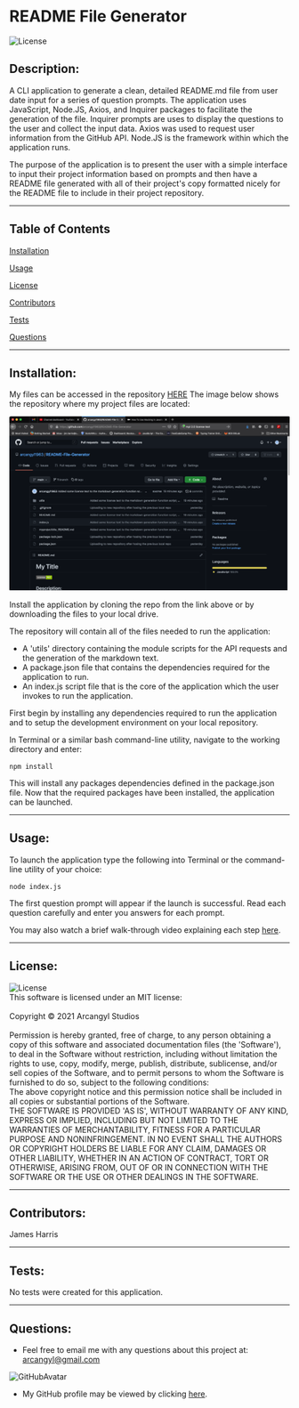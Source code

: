
# README File Generator<br>

![License](https://img.shields.io/badge/License-MIT-green.svg)<br>

## Description:<br>

A CLI application to generate a clean, detailed README.md file from user date input for a series of question prompts. The application uses JavaScript, Node.JS, Axios, and Inquirer packages to facilitate the generation of the file. Inquirer prompts are uses to display the questions to the user and collect the input data. Axios was used to request user information from the GitHub API. Node.JS is the framework within which the application runs.<br>

The purpose of the application is to present the user with a simple interface to input their project information based on prompts and then have a README file generated with all of their project's copy formatted nicely for the README file to include in their project repository.<br>

---


## Table of Contents<br>

[Installation](#installation)<br>

[Usage](#usage)<br>

[License](#license)<br>

[Contributors](#contributors)<br>

[Tests](#tests)<br>

[Questions](#Questions)<br>

---

## Installation:<br>

My files can be accessed in the repository [HERE](https://github.com/arcangyl1963/README-File-Generator)
The image below shows the repository where my project files are located:

![README File Generator Repository](./assets/images/readme_file_generator_repo.png)

Install the application by cloning the repo from the link above or by downloading the files to your local drive.

The repository will contain all of the files needed to run the application:

* A 'utils' directory containing the module scripts for the API requests and the generation of the markdown text.
* A package.json file that contains the dependencies required for the application to run.
* An index.js script file that is the core of the application which the user invokes to run the application.

First begin by installing any dependencies required to run the application and to setup the development environment on your local repository.<br>

In Terminal or a similar bash command-line utility, navigate to the working directory and enter:<br>

~~~
npm install
~~~

This will install any packages dependencies defined in the package.json file.
Now that the required packages have been installed, the application can be launched.

---

## Usage:<br>
To launch the application type the following into Terminal or the command-line utility of your choice:

~~~
node index.js
~~~

The first question prompt will appear if the launch is successful. Read each question carefully and enter you answers for each prompt.

You may also watch a brief walk-through video explaining each step [here](https://youtu.be/XDMwxvk2HXE).


---
## License:<br>

![License](https://img.shields.io/badge/License-MIT-green.svg)<br>This software is licensed under an MIT license:<br><br>Copyright © 2021 Arcangyl Studios<br><br>Permission is hereby granted, free of charge, to any person obtaining a copy of this software and associated documentation files (the 'Software'), to deal in the Software without restriction, including without limitation the rights to use, copy, modify, merge, publish, distribute, sublicense, and/or sell copies of the Software, and to permit persons to whom the Software is furnished to do so, subject to the following conditions:<br>The above copyright notice and this permission notice shall be included in all copies or substantial portions of the Software.<br>THE SOFTWARE IS PROVIDED 'AS IS', WITHOUT WARRANTY OF ANY KIND, EXPRESS OR IMPLIED, INCLUDING BUT NOT LIMITED TO THE WARRANTIES OF MERCHANTABILITY, FITNESS FOR A PARTICULAR PURPOSE AND NONINFRINGEMENT. IN NO EVENT SHALL THE AUTHORS OR COPYRIGHT HOLDERS BE LIABLE FOR ANY CLAIM, DAMAGES OR OTHER LIABILITY, WHETHER IN AN ACTION OF CONTRACT, TORT OR OTHERWISE, ARISING FROM, OUT OF OR IN CONNECTION WITH THE SOFTWARE OR THE USE OR OTHER DEALINGS IN THE SOFTWARE.<br>

---

## Contributors:<br>

James Harris<br>

---

## Tests:<br>

No tests were created for this application.<br>

---

## Questions:<br>


- Feel free to email me with any questions about this project at: arcangyl@gmail.com<br>

![GitHubAvatar](https://avatars.githubusercontent.com/u/77169680?v=4)<br>

- My GitHub profile may be viewed by clicking [here](https://github.com/arcangyl1963).
